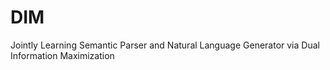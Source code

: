 # DIM
Jointly Learning Semantic Parser and Natural Language Generator via Dual Information Maximization
